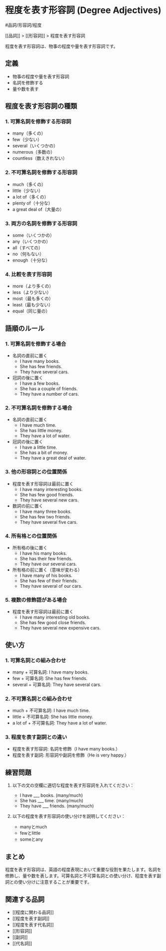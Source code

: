 ﻿# 程度を表す形容詞 (Degree Adjectives)

#品詞/形容詞/程度

[[品詞]] > [[形容詞]] > 程度を表す形容詞

程度を表す形容詞は、物事の程度や量を表す形容詞です。

## 定義
- 物事の程度や量を表す形容詞
- 名詞を修飾する
- 量や数を表す

## 程度を表す形容詞の種類

### 1. 可算名詞を修飾する形容詞
- many（多くの）
- few（少ない）
- several（いくつかの）
- numerous（多数の）
- countless（数えきれない）

### 2. 不可算名詞を修飾する形容詞
- much（多くの）
- little（少ない）
- a lot of（多くの）
- plenty of（十分な）
- a great deal of（大量の）

### 3. 両方の名詞を修飾する形容詞
- some（いくつかの）
- any（いくつかの）
- all（すべての）
- no（何もない）
- enough（十分な）

### 4. 比較を表す形容詞
- more（より多くの）
- less（より少ない）
- most（最も多くの）
- least（最も少ない）
- equal（同じ量の）

## 語順のルール

### 1. 可算名詞を修飾する場合
- 名詞の直前に置く
  - I have many books.
  - She has few friends.
  - They have several cars.
- 冠詞の後に置く
  - I have a few books.
  - She has a couple of friends.
  - They have a number of cars.

### 2. 不可算名詞を修飾する場合
- 名詞の直前に置く
  - I have much time.
  - She has little money.
  - They have a lot of water.
- 冠詞の後に置く
  - I have a little time.
  - She has a bit of money.
  - They have a great deal of water.

### 3. 他の形容詞との位置関係
- 程度を表す形容詞は最前に置く
  - I have many interesting books.
  - She has few good friends.
  - They have several new cars.
- 数詞の前に置く
  - I have many three books.
  - She has few two friends.
  - They have several five cars.

### 4. 所有格との位置関係
- 所有格の後に置く
  - I have his many books.
  - She has their few friends.
  - They have our several cars.
- 所有格の前に置く（意味が変わる）
  - I have many of his books.
  - She has few of their friends.
  - They have several of our cars.

### 5. 複数の修飾語がある場合
- 程度を表す形容詞は最前に置く
  - I have many interesting old books.
  - She has few good close friends.
  - They have several new expensive cars.

## 使い方

### 1. 可算名詞との組み合わせ
- many + 可算名詞: I have many books.
- few + 可算名詞: She has few friends.
- several + 可算名詞: They have several cars.

### 2. 不可算名詞との組み合わせ
- much + 不可算名詞: I have much time.
- little + 不可算名詞: She has little money.
- a lot of + 不可算名詞: They have a lot of water.

### 3. 程度を表す副詞との違い
- 程度を表す形容詞: 名詞を修飾（I have many books.）
- 程度を表す副詞: 形容詞や副詞を修飾（He is very happy.）

## 練習問題
1. 以下の文の空欄に適切な程度を表す形容詞を入れてください：
   - I have ___ books. (many/much)
   - She has ___ time. (many/much)
   - They have ___ friends. (many/much)

2. 以下の程度を表す形容詞の使い分けを説明してください：
   - manyとmuch
   - fewとlittle
   - someとany

## まとめ
程度を表す形容詞は、英語の程度表現において重要な役割を果たします。名詞を修飾し、量や数を表します。可算名詞と不可算名詞との使い分け、程度を表す副詞との使い分けに注意することが重要です。

## 関連する品詞
- [[程度に関わる品詞]]
- [[程度を表す副詞]]
- [[程度を表す代名詞]]
- [[形容詞]]
- [[副詞]]
- [[代名詞]] 